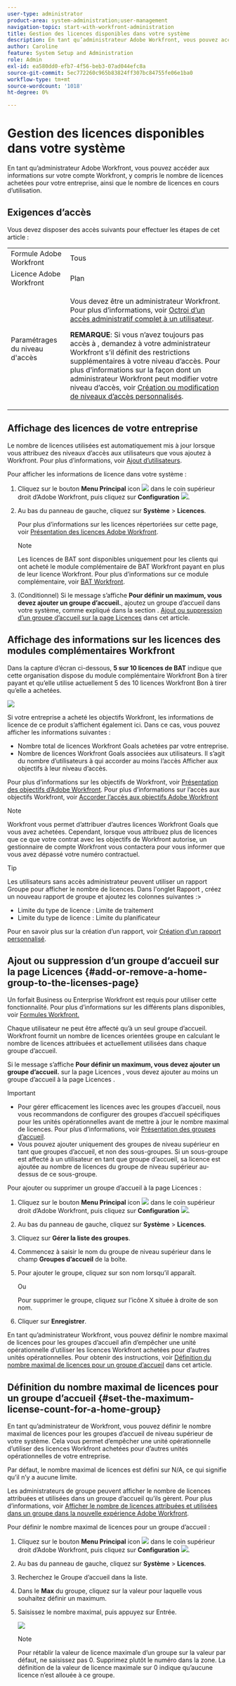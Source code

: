 ```yaml
---
user-type: administrator
product-area: system-administration;user-management
navigation-topic: start-with-workfront-administration
title: Gestion des licences disponibles dans votre système
description: En tant qu’administrateur Adobe Workfront, vous pouvez accéder aux informations sur votre compte Workfront, y compris le nombre de licences achetées pour votre entreprise, ainsi que le nombre de licences en cours d’utilisation.
author: Caroline
feature: System Setup and Administration
role: Admin
exl-id: ea580dd0-efb7-4f56-beb3-07ad044efc8a
source-git-commit: 5ec772260c965b83824ff307bc84755fe06e1ba0
workflow-type: tm+mt
source-wordcount: '1018'
ht-degree: 0%

---
```


# Gestion des licences disponibles dans votre système

En tant qu’administrateur Adobe Workfront, vous pouvez accéder aux informations sur votre compte Workfront, y compris le nombre de licences achetées pour votre entreprise, ainsi que le nombre de licences en cours d’utilisation.

## Exigences d’accès

Vous devez disposer des accès suivants pour effectuer les étapes de cet article :

<table style="table-layout:auto">
 <col> 
 <col> 
 <tbody> 
  <tr> 
   <td role="rowheader">Formule Adobe Workfront</td> 
   <td>Tous</td> 
  </tr> 
  <tr> 
   <td role="rowheader">Licence Adobe Workfront</td> 
   <td>Plan</td> 
  </tr> 
  <tr> 
   <td role="rowheader">Paramétrages du niveau d'accès</td> 
   <td> <p>Vous devez être un administrateur Workfront. Pour plus d’informations, voir <a href="../../administration-and-setup/add-users/configure-and-grant-access/grant-a-user-full-administrative-access.md" class="MCXref xref">Octroi d’un accès administratif complet à un utilisateur</a>.</p> <p><b>REMARQUE</b>: Si vous n’avez toujours pas accès à , demandez à votre administrateur Workfront s’il définit des restrictions supplémentaires à votre niveau d’accès. Pour plus d’informations sur la façon dont un administrateur Workfront peut modifier votre niveau d’accès, voir <a href="../../administration-and-setup/add-users/configure-and-grant-access/create-modify-access-levels.md" class="MCXref xref">Création ou modification de niveaux d’accès personnalisés</a>.</p> </td> 
  </tr> 
 </tbody> 
</table>

## Affichage des licences de votre entreprise

Le nombre de licences utilisées est automatiquement mis à jour lorsque vous attribuez des niveaux d’accès aux utilisateurs que vous ajoutez à Workfront. Pour plus d’informations, voir [Ajout d’utilisateurs](../../administration-and-setup/add-users/create-and-manage-users/add-users.md).

Pour afficher les informations de licence dans votre système :

1. Cliquez sur le bouton **Menu Principal** icon ![](assets/main-menu-icon.png) dans le coin supérieur droit d’Adobe Workfront, puis cliquez sur **Configuration** ![](assets/gear-icon-settings.png).

1. Au bas du panneau de gauche, cliquez sur **Système** > **Licences**.

   Pour plus d’informations sur les licences répertoriées sur cette page, voir [Présentation des licences Adobe Workfront](../../administration-and-setup/add-users/access-levels-and-object-permissions/wf-licenses.md).

   >[!NOTE]
   >
   >Les licences de BAT sont disponibles uniquement pour les clients qui ont acheté le module complémentaire de BAT Workfront payant en plus de leur licence Workfront. Pour plus d’informations sur ce module complémentaire, voir [BAT Workfront](../../workfront-proof/workfront-proof.md).

1. (Conditionnel) Si le message s’affiche **Pour définir un maximum, vous devez ajouter un groupe d’accueil.**, ajoutez un groupe d’accueil dans votre système, comme expliqué dans la section . [Ajout ou suppression d’un groupe d’accueil sur la page Licences](#add-or-remove-a-home-group-to-the-licenses-page) dans cet article.

## Affichage des informations sur les licences des modules complémentaires Workfront

Dans la capture d’écran ci-dessous, **5 sur 10 licences de BAT** indique que cette organisation dispose du module complémentaire Workfront Bon à tirer payant et qu’elle utilise actuellement 5 des 10 licences Workfront Bon à tirer qu’elle a achetées.

![](assets/updated-licenses-page.png)

Si votre entreprise a acheté les objectifs Workfront, les informations de licence de ce produit s’affichent également ici. Dans ce cas, vous pouvez afficher les informations suivantes :

* Nombre total de licences Workfront Goals achetées par votre entreprise.
* Nombre de licences Workfront Goals associées aux utilisateurs. Il s’agit du nombre d’utilisateurs à qui accorder au moins l’accès Afficher aux objectifs à leur niveau d’accès.

Pour plus d’informations sur les objectifs de Workfront, voir [Présentation des objectifs d’Adobe Workfront](../../workfront-goals/goal-management/wf-goals-overview.md). Pour plus d’informations sur l’accès aux objectifs Workfront, voir [Accorder l’accès aux objectifs Adobe Workfront](../../administration-and-setup/add-users/configure-and-grant-access/grant-access-goals.md)

>[!NOTE]
>
>Workfront vous permet d’attribuer d’autres licences Workfront Goals que vous avez achetées. Cependant, lorsque vous attribuez plus de licences que ce que votre contrat avec les objectifs de Workfront autorise, un gestionnaire de compte Workfront vous contactera pour vous informer que vous avez dépassé votre numéro contractuel.

<!--
If an organization has other paid add-on products, their license information also displays here. If the organization doesn't have any paid add-on products, nothing displays here. (Drafted this because not sure this is accurate: Scenario Planner is an add-on product and its licenses are not displayed there.)
-->

>[!TIP]
>
>Les utilisateurs sans accès administrateur peuvent utiliser un rapport Groupe pour afficher le nombre de licences. Dans l&#39;onglet Rapport , créez un nouveau rapport de groupe et ajoutez les colonnes suivantes :>
>* Limite du type de licence : Limite de traitement
>* Limite du type de licence : Limite du planificateur
>
>Pour en savoir plus sur la création d’un rapport, voir [Création d’un rapport personnalisé](../../reports-and-dashboards/reports/creating-and-managing-reports/create-custom-report.md).

## Ajout ou suppression d’un groupe d’accueil sur la page Licences {#add-or-remove-a-home-group-to-the-licenses-page}

Un forfait Business ou Enterprise Workfront est requis pour utiliser cette fonctionnalité. Pour plus d’informations sur les différents plans disponibles, voir [Formules Workfront.](https://www.workfront.com/plans)

Chaque utilisateur ne peut être affecté qu’à un seul groupe d’accueil. Workfront fournit un nombre de licences orientées groupe en calculant le nombre de licences attribuées et actuellement utilisées dans chaque groupe d’accueil.

Si le message s’affiche **Pour définir un maximum, vous devez ajouter un groupe d’accueil.** sur la page Licences , vous devez ajouter au moins un groupe d’accueil à la page Licences .

>[!IMPORTANT]
>
>* Pour gérer efficacement les licences avec les groupes d’accueil, nous vous recommandons de configurer des groupes d’accueil spécifiques pour les unités opérationnelles avant de mettre à jour le nombre maximal de licences. Pour plus d’informations, voir [Présentation des groupes d’accueil](../../administration-and-setup/manage-groups/groups-overview/home-groups.md).
>* Vous pouvez ajouter uniquement des groupes de niveau supérieur en tant que groupes d’accueil, et non des sous-groupes. Si un sous-groupe est affecté à un utilisateur en tant que groupe d’accueil, sa licence est ajoutée au nombre de licences du groupe de niveau supérieur au-dessus de ce sous-groupe.
>


Pour ajouter ou supprimer un groupe d’accueil à la page Licences :

1. Cliquez sur le bouton **Menu Principal** icon ![](assets/main-menu-icon.png) dans le coin supérieur droit d’Adobe Workfront, puis cliquez sur **Configuration** ![](assets/gear-icon-settings.png).

1. Au bas du panneau de gauche, cliquez sur **Système** > **Licences**.

1. Cliquez sur **Gérer la liste des groupes**.
1. Commencez à saisir le nom du groupe de niveau supérieur dans le champ **Groupes d’accueil** de la boîte.
1. Pour ajouter le groupe, cliquez sur son nom lorsqu’il apparaît.

   Ou

   Pour supprimer le groupe, cliquez sur l’icône X située à droite de son nom.

1. Cliquer sur **Enregistrer**.

En tant qu’administrateur Workfront, vous pouvez définir le nombre maximal de licences pour les groupes d’accueil afin d’empêcher une unité opérationnelle d’utiliser les licences Workfront achetées pour d’autres unités opérationnelles. Pour obtenir des instructions, voir [Définition du nombre maximal de licences pour un groupe d’accueil](#set-the-maximum-license-count-for-a-home-group) dans cet article.

## Définition du nombre maximal de licences pour un groupe d’accueil {#set-the-maximum-license-count-for-a-home-group}

En tant qu’administrateur de Workfront, vous pouvez définir le nombre maximal de licences pour les groupes d’accueil de niveau supérieur de votre système. Cela vous permet d’empêcher une unité opérationnelle d’utiliser des licences Workfront achetées pour d’autres unités opérationnelles de votre entreprise.

Par défaut, le nombre maximal de licences est défini sur N/A, ce qui signifie qu’il n’y a aucune limite.

Les administrateurs de groupe peuvent afficher le nombre de licences attribuées et utilisées dans un groupe d’accueil qu’ils gèrent. Pour plus d’informations, voir [Afficher le nombre de licences attribuées et utilisées dans un groupe dans la nouvelle expérience Adobe Workfront](../../administration-and-setup/manage-groups/create-and-manage-groups/view-number-licenses-allocated-used-group.md).

Pour définir le nombre maximal de licences pour un groupe d’accueil :

1. Cliquez sur le bouton **Menu Principal** icon ![](assets/main-menu-icon.png) dans le coin supérieur droit d’Adobe Workfront, puis cliquez sur **Configuration** ![](assets/gear-icon-settings.png).

1. Au bas du panneau de gauche, cliquez sur **Système** > **Licences**.

1. Recherchez le Groupe d’accueil dans la liste.
1. Dans le **Max** du groupe, cliquez sur la valeur pour laquelle vous souhaitez définir un maximum.
1. Saisissez le nombre maximal, puis appuyez sur Entrée.

   ![](assets/updated-max.png)

   >[!NOTE]
   >
   >Pour rétablir la valeur de licence maximale d’un groupe sur la valeur par défaut, ne saisissez pas 0. Supprimez plutôt le numéro dans la zone. La définition de la valeur de licence maximale sur 0 indique qu’aucune licence n’est allouée à ce groupe.
